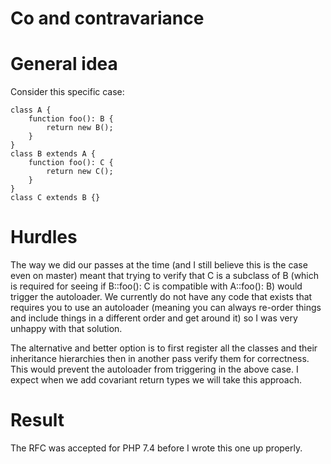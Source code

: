 # Co and contravariance


# General idea

Consider this specific case:

```
class A {
    function foo(): B {
        return new B();
    }
}
class B extends A {
    function foo(): C {
        return new C();
    }
}
class C extends B {}
```

# Hurdles

The way we did our passes at the time (and I still believe this is the case even on master) meant that trying to verify that C is a subclass of B (which is required for seeing if B::foo(): C is compatible with A::foo(): B) would trigger the autoloader. We currently do not have any code that exists that requires you to use an autoloader (meaning you can always re-order things and include things in a different order and get around it) so I was very unhappy with that solution.


The alternative and better option is to first register all the classes and their inheritance hierarchies then in another pass verify them for correctness. This would prevent the autoloader from triggering in the above case. I expect when we add covariant return types we will take this approach.


# Result

The RFC was accepted for PHP 7.4 before I wrote this one up properly.